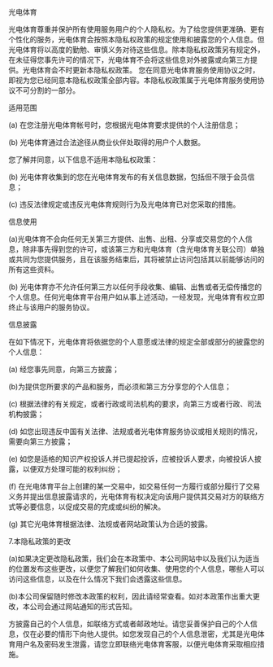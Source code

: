 光电体育

光电体育尊重并保护所有使用服务用户的个人隐私权。为了给您提供更准确、更有个性化的服务，光电体育会按照本隐私权政策的规定使用和披露您的个人信息。但光电体育将以高度的勤勉、审慎义务对待这些信息。除本隐私权政策另有规定外，在未征得您事先许可的情况下，光电体育不会将这些信息对外披露或向第三方提供。光电体育会不时更新本隐私权政策。 您在同意光电体育服务使用协议之时，即视为您已经同意本隐私权政策全部内容。本隐私权政策属于光电体育服务使用协议不可分割的一部分。

适用范围

(a) 在您注册光电体育帐号时，您根据光电体育要求提供的个人注册信息；

(b) 光电体育通过合法途径从商业伙伴处取得的用户个人数据。

您了解并同意，以下信息不适用本隐私权政策：

(b) 光电体育收集到的您在光电体育发布的有关信息数据，包括但不限于会员信息；

(c) 违反法律规定或违反光电体育规则行为及光电体育已对您采取的措施。

信息使用

(a)光电体育不会向任何无关第三方提供、出售、出租、分享或交易您的个人信息，除非事先得到您的许可，或该第三方和光电体育（含光电体育关联公司）单独或共同为您提供服务，且在该服务结束后，其将被禁止访问包括其以前能够访问的所有这些资料。

(b) 光电体育亦不允许任何第三方以任何手段收集、编辑、出售或者无偿传播您的个人信息。任何光电体育平台用户如从事上述活动，一经发现，光电体育有权立即终止与该用户的服务协议。

信息披露

在如下情况下，光电体育将依据您的个人意愿或法律的规定全部或部分的披露您的个人信息：

(a) 经您事先同意，向第三方披露；

(b)为提供您所要求的产品和服务，而必须和第三方分享您的个人信息；

(c) 根据法律的有关规定，或者行政或司法机构的要求，向第三方或者行政、司法机构披露；

(d) 如您出现违反中国有关法律、法规或者光电体育服务协议或相关规则的情况，需要向第三方披露；

(e) 如您是适格的知识产权投诉人并已提起投诉，应被投诉人要求，向被投诉人披露，以便双方处理可能的权利纠纷；

(f) 在光电体育平台上创建的某一交易中，如交易任何一方履行或部分履行了交易义务并提出信息披露请求的，光电体育有权决定向该用户提供其交易对方的联络方式等必要信息，以促成交易的完成或纠纷的解决。

(g) 其它光电体育根据法律、法规或者网站政策认为合适的披露。

7.本隐私政策的更改

(a)如果决定更改隐私政策，我们会在本政策中、本公司网站中以及我们认为适当的位置发布这些更改，以便您了解我们如何收集、使用您的个人信息，哪些人可以访问这些信息，以及在什么情况下我们会透露这些信息。

(b)本公司保留随时修改本政策的权利，因此请经常查看。如对本政策作出重大更改，本公司会通过网站通知的形式告知。

方披露自己的个人信息，如联络方式或者邮政地址。请您妥善保护自己的个人信息，仅在必要的情形下向他人提供。如您发现自己的个人信息泄密，尤其是光电体育用户名及密码发生泄露，请您立即联络光电体育客服，以便光电体育采取相应措施。

